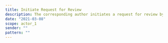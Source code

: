 ```yaml
---
title: Initiate Request for Review
description: The corresponding author initiates a request for review by an overlay journal (automatically including endorsement if positive) of their preprint in a repository
date: "2021-03-08"
scope: actor_1
sender: ""
pattern: ""
---
```


